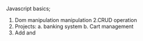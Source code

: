 Javascript basics;
1. Dom manipulation
manipulation
2.CRUD operation
3. Projects:
   a. banking system
   b. Cart management
4. Add and 